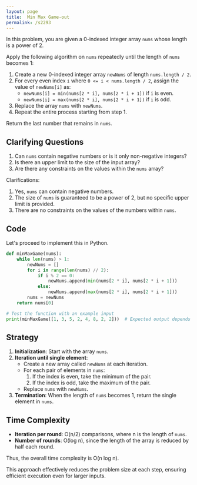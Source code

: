 ```yaml
---
layout: page
title:  Min Max Game-out
permalink: /s2293
---
```

In this problem, you are given a 0-indexed integer array `nums` whose length is a power of 2.

Apply the following algorithm on `nums` repeatedly until the length of `nums` becomes 1:
1. Create a new 0-indexed integer array `newNums` of length `nums.length / 2`.
2. For every even index `i` where `0 <= i < nums.length / 2`, assign the value of `newNums[i]` as:
   - `newNums[i] = min(nums[2 * i], nums[2 * i + 1])` if `i` is even.
   - `newNums[i] = max(nums[2 * i], nums[2 * i + 1])` if `i` is odd.
3. Replace the array `nums` with `newNums`.
4. Repeat the entire process starting from step 1.

Return the last number that remains in `nums`.

## Clarifying Questions
1. Can `nums` contain negative numbers or is it only non-negative integers?
2. Is there an upper limit to the size of the input array?
3. Are there any constraints on the values within the `nums` array?

Clarifications:
1. Yes, `nums` can contain negative numbers.
2. The size of `nums` is guaranteed to be a power of 2, but no specific upper limit is provided.
3. There are no constraints on the values of the numbers within `nums`.

## Code
Let's proceed to implement this in Python.

```python
def minMaxGame(nums):
    while len(nums) > 1:
        newNums = []
        for i in range(len(nums) // 2):
            if i % 2 == 0:
                newNums.append(min(nums[2 * i], nums[2 * i + 1]))
            else:
                newNums.append(max(nums[2 * i], nums[2 * i + 1]))
        nums = newNums
    return nums[0]

# Test the function with an example input
print(minMaxGame([1, 3, 5, 2, 4, 8, 2, 2]))  # Expected output depends on the input sequence.
```

## Strategy
1. **Initialization**: Start with the array `nums`.
2. **Iteration until single element**:
   - Create a new array called `newNums` at each iteration.
   - For each pair of elements in `nums`:
     1. If the index is even, take the minimum of the pair.
     2. If the index is odd, take the maximum of the pair.
   - Replace `nums` with `newNums`.
3. **Termination**: When the length of `nums` becomes 1, return the single element in `nums`.

## Time Complexity
- **Iteration per round**: O(n/2) comparisons, where n is the length of `nums`.
- **Number of rounds**: O(log n), since the length of the array is reduced by half each round.

Thus, the overall time complexity is O(n log n).

This approach effectively reduces the problem size at each step, ensuring efficient execution even for larger inputs.